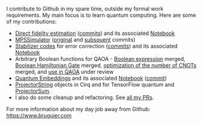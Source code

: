 I contribute to Github in my spare time, outside my formal work requirements. My main focus is to learn quantum computing. Here are some of my contributions:
- [Direct fidelity estimation](https://github.com/quantumlib/Cirq/blob/master/examples/direct_fidelity_estimation.py) ([commits](https://github.com/quantumlib/Cirq/commits/master/examples/direct_fidelity_estimation.py)) and its associated [Notebook](https://github.com/quantumlib/Cirq/blob/master/examples/direct_fidelity_estimation.ipynb)
- [MPSSimulator](https://github.com/quantumlib/Cirq/blob/master/cirq-core/cirq/contrib/quimb/mps_simulator.py) ([original](https://github.com/quantumlib/Cirq/pull/3630) and [subsquent](https://github.com/quantumlib/Cirq/commits/master/cirq/contrib/quimb/mps_simulator.py) commits)
- [Stabilizer codes](https://github.com/quantumlib/Cirq/blob/master/examples/stabilizer_code.py) for error correction ([commits](https://github.com/quantumlib/Cirq/commits/master/examples/stabilizer_code.py)) and its associated [Notebook](https://github.com/quantumlib/Cirq/blob/master/examples/stabilizer_code.ipynb)
- Arbitrary Boolean functions for QAOA - [Boolean expression](https://github.com/quantumlib/Cirq/pull/4282) merged, [Boolean Hamiltonian Gate](https://github.com/quantumlib/Cirq/pull/4309) merged, [optimization of the number of CNOTs](https://github.com/quantumlib/Cirq/pull/4386) merged, and [use in QAOA](https://github.com/quantumlib/Cirq/pull/3989) under review
- [Quantum Embeddings](https://github.com/tensorflow/quantum/blob/research/quantum_embed/quantum_embed.py) and its associated [Notebook](https://github.com/tensorflow/quantum/blob/research/quantum_embed/quantum_embed.ipynb) ([commit](https://github.com/tensorflow/quantum/pull/606))
- [ProjectorString](https://github.com/quantumlib/Cirq/pull/4331) objects in Cirq and for TensorFlow quantum and [ProjectorSum](https://github.com/quantumlib/Cirq/pull/4364).
- I also do some cleanup and refactoring. See [all my PRs](https://github.com/search?l=&o=desc&q=author%3Atonybruguier-google+author%3Atonybruguier&s=created&type=Issues).

For more information about my day job away from Github: https://www.bruguier.com
